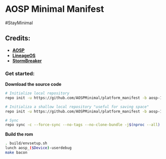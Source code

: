 # AOSP Minimal Manifest #

#StayMinimal

## Credits: ##
- [**AOSP**](https://android.googlesource.com)
- [**LineageOS**](https://github.com/LineageOS)
- [**StormBreaker**](https://github.com/stormbreaker-project)

### Get started: ###

**Download the source code**
```bash
# Initialize local repository
repo init -u https://github.com/AOSPMinimal/platform_manifest -b aosp-12

# Initializa a shallow local repository "useful for saving space"
repo init -u https://github.com/AOSPMinimal/platform_manifest -b aosp-12 --depth=1

# Sync
repo sync -c --force-sync --no-tags --no-clone-bundle -j$(nproc --all) --optimized-fetch --prune
```

**Build the rom**
```bash
. build/envsetup.sh
lunch aosp_($Device)-userdebug
make bacon
```
